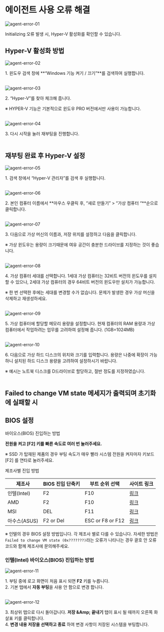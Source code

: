 # 에이전트 사용 오류 해결

![agent-error-01](img/troubleshooting_agent_errors/에이전트%20사용%20오류%20해결%20initializing%20오류.PNG)

Initializing 오류 발생 시, Hyper-V 활성화를 확인할 수 있습니다.  

## Hyper-V 활성화 방법

![agent-error-02](img/troubleshooting_agent_errors/image02.png)

1\. 윈도우 검색 창에 **“Windows 기능 켜기 / 끄기”**를 검색하여 실행합니다. <br><br>

![agent-error-03](img/troubleshooting_agent_errors/image03.png)

2\. “Hyper-V”를 찾아 체크해 줍니다.

※ HYPER-V 기능은 기본적으로 윈도우 PRO 버전에서만 사용이 가능합니다. <br><br>

![agent-error-04](img/troubleshooting_agent_errors/image04.png)

3\. 다시 시작을 눌러 재부팅을 진행합니다. <br><br>

## 재부팅 완료 후 Hyper-V 설정

![agent-error-05](img/troubleshooting_agent_errors/image05.png)

1\. 검색 창에서 “Hyper-V 관리자”를 검색 후 실행합니다. <br><br>

![agent-error-06](img/troubleshooting_agent_errors/image06.png)

2\. 본인 컴퓨터 이름에서 **마우스 우클릭 후, “새로 만들기” > “가상 컴퓨터 “**순으로 클릭합니다. <br><br>

![agent-error-07](img/troubleshooting_agent_errors/image07.png)

3\. 다음으로 가상 머신의 이름과, 저장 위치를 설정하고 다음을 클릭합니다. 

※ 가상 윈도우는 용량이 크기때문에 여유 공간이 충분한 드라이브를 지정하는 것이 좋습니다. <br><br>

![agent-error-08](img/troubleshooting_agent_errors/image08.png)

4\. 가상 컴퓨터 세대를 선택합니다. 1세대 가상 컴퓨터는 32비트 버전의 윈도우를 설치할 수 있으나, 2세대 가상 컴퓨터의 경우 64비트 버전의 윈도우만 설치가 가능합니다. 

※ 한 번 선택한 후에는 세대를 변경할 수가 없습니다. 문제가 발생한 경우 가상 머신을 삭제하고 재생성하세요. <br><br>

![agent-error-09](img/troubleshooting_agent_errors/image09.png)

5\. 가상 컴퓨터에 할당할 메모리 용량을 설정합니다. 현재 컴퓨터의 RAM 용량과 가상 컴퓨터에서 작업하려는 업무를 고려하여 설정해 줍니다. (1GB=1024MB) <br><br>

![agent-error-10](img/troubleshooting_agent_errors/image10.png)

6\. 다음으로 가상 하드 디스크의 위치와 크기를 입력합니다. 용량은 나중에 확장이 가능하니 설치된 하드 디스크 용량을 고려하여 설정하시기 바랍니다. 

※ 예시는 노트북 디스크를 D드라이브로 할당하고, 절반 정도를 지정하였습니다. <br><br>

## Failed to change VM state 메세지가 출력되며 초기화에 실패할 시

## BIOS 설정

바이오스(BIOS) 진입하는 방법

**전원을 켜고  [F2] 키를 빠른 속도로 여러 번 눌러주세요.**

※ SSD 가 탑재된 제품의 경우 부팅 속도가 매우 빨라 시스템 전원을 켜자마자 키보드 [F2] 를 연타로 눌러주세요.

제조사별 진입 방법

| 제조사 | BIOS 진입 단축키 | 부트 순위 선택 | 사이트 링크 |
| --- | --- | --- | --- |
| 인텔(Intel) | F2 | F10 | [링크](https://www.intel.co.kr/content/www/kr/ko/homepage.html) |
| AMD | F2 | F10 | [링크](https://www.amd.com/ko/search.html) |
| MSI | DEL | F11 | [링크](https://kr.msi.com/support) |
| 아수스(ASUS) | F2 or Del | ESC or F8 or F12 | [링크](https://www.asus.com/kr/support/contact/troubleshooting/) |

※ 인텔의 경우 BIOS 설정 방법입니다. 각 제조사 별로 다를 수 있습니다. 자세한 방법은 `Failed to change VM state (0x???????)`라는 오류가 나타나는 경우 괄호 안 오류 코드와 함께 제조사에 문의해주세요.

### 인텔(Intel) 바이오스(BIOS) 진입하는 방법

![agent-error-11](img/troubleshooting_agent_errors/image11.png)

1\. 부팅 중에 로고 화면이 처음 표시 되면 **F2** 키를 누릅니다. <br>
2\. 기본 탭에서 **자동 부팅**을 사용 안 함으로 변경 합니다. <br><br>

![agent-error-12](img/troubleshooting_agent_errors/image12.png)

3\. 최상위 탭으로 다시 돌아갑니다. **저장 &Amp; 끝내기** 탭이 표시 될 때까지 오른쪽 화살표 키를 클릭합니다.<br>
4\. **변경 내용 저장을 선택하고 종료** 하여 변경 사항이 저장된 시스템을 부팅합니다.